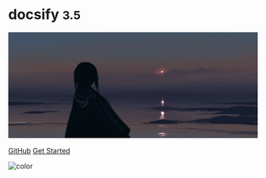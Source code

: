 <!-- _coverpage.md -->

# docsify <small>3.5</small>


<!-- 背景图片 -->

![](./picture/07.png)


[GitHub](https://github.com/Sipym/notes)
[Get Started](#)

<!-- 背景色 -->

![color](#f0f0f0)
